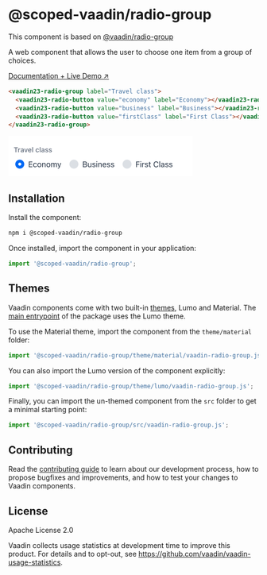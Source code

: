 # @scoped-vaadin/radio-group

This component is based on [@vaadin/radio-group](https://www.npmjs.com/package/@vaadin/radio-group)

A web component that allows the user to choose one item from a group of choices.

[Documentation + Live Demo ↗](https://vaadin.com/docs/latest/components/radio-button)

```html
<vaadin23-radio-group label="Travel class">
  <vaadin23-radio-button value="economy" label="Economy"></vaadin23-radio-button>
  <vaadin23-radio-button value="business" label="Business"></vaadin23-radio-button>
  <vaadin23-radio-button value="firstClass" label="First Class"></vaadin23-radio-button>
</vaadin23-radio-group>
```

[<img src="https://raw.githubusercontent.com/vaadin/web-components/master/packages/radio-group/screenshot.png" width="370" alt="Screenshot of vaadin-radio-group">](https://vaadin.com/docs/latest/components/radio-button)

## Installation

Install the component:

```sh
npm i @scoped-vaadin/radio-group
```

Once installed, import the component in your application:

```js
import '@scoped-vaadin/radio-group';
```

## Themes

Vaadin components come with two built-in [themes](https://vaadin.com/docs/latest/styling), Lumo and Material.
The [main entrypoint](https://github.com/vaadin/web-components/blob/master/packages/radio-group/vaadin-radio-group.js) of the package uses the Lumo theme.

To use the Material theme, import the component from the `theme/material` folder:

```js
import '@scoped-vaadin/radio-group/theme/material/vaadin-radio-group.js';
```

You can also import the Lumo version of the component explicitly:

```js
import '@scoped-vaadin/radio-group/theme/lumo/vaadin-radio-group.js';
```

Finally, you can import the un-themed component from the `src` folder to get a minimal starting point:

```js
import '@scoped-vaadin/radio-group/src/vaadin-radio-group.js';
```

## Contributing

Read the [contributing guide](https://vaadin.com/docs/latest/contributing/overview) to learn about our development process, how to propose bugfixes and improvements, and how to test your changes to Vaadin components.

## License

Apache License 2.0

Vaadin collects usage statistics at development time to improve this product.
For details and to opt-out, see https://github.com/vaadin/vaadin-usage-statistics.
